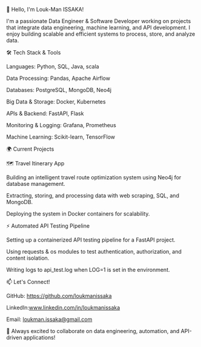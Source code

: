 👋 Hello, I'm Louk-Man ISSAKA!

I'm a passionate Data Engineer & Software Developer working on projects that integrate data engineering, machine learning, and API development. I enjoy building scalable and efficient systems to process, store, and analyze data.

🛠️ Tech Stack & Tools

Languages: Python, SQL, Java, scala

Data Processing: Pandas, Apache Airflow

Databases: PostgreSQL, MongoDB, Neo4j

Big Data & Storage: Docker, Kubernetes

APIs & Backend: FastAPI, Flask

Monitoring & Logging: Grafana, Prometheus

Machine Learning: Scikit-learn, TensorFlow

🌍 Current Projects

🗺️ Travel Itinerary App

Building an intelligent travel route optimization system using Neo4j for database management.

Extracting, storing, and processing data with web scraping, SQL, and MongoDB.

Deploying the system in Docker containers for scalability.

⚡ Automated API Testing Pipeline

Setting up a containerized API testing pipeline for a FastAPI project.

Using requests & os modules to test authentication, authorization, and content isolation.

Writing logs to api_test.log when LOG=1 is set in the environment.

📫 Let's Connect!

GitHub: https://github.com/loukmanissaka

LinkedIn:www.linkedin.com/in/loukmanissaka

Email: loukman.issaka@gmail.com

🚀 Always excited to collaborate on data engineering, automation, and API-driven applications!

